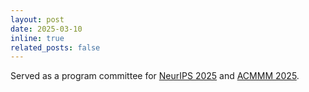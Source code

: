 ```yaml
---
layout: post
date: 2025-03-10
inline: true
related_posts: false
---
```


Served as a program committee for [NeurIPS 2025]() and [ACMMM 2025]().
